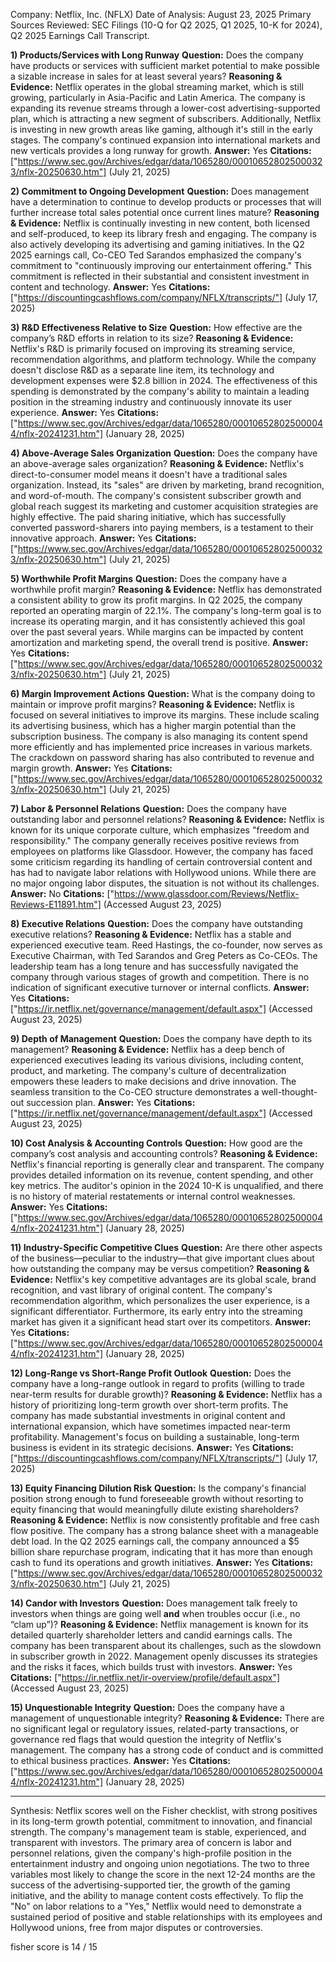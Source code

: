 Company: Netflix, Inc. (NFLX)
Date of Analysis: August 23, 2025
Primary Sources Reviewed: SEC Filings (10-Q for Q2 2025, Q1 2025, 10-K for 2024), Q2 2025 Earnings Call Transcript.

**1) Products/Services with Long Runway**
**Question:** Does the company have products or services with sufficient market potential to make possible a sizable increase in sales for at least several years?
**Reasoning & Evidence:** Netflix operates in the global streaming market, which is still growing, particularly in Asia-Pacific and Latin America. The company is expanding its revenue streams through a lower-cost advertising-supported plan, which is attracting a new segment of subscribers. Additionally, Netflix is investing in new growth areas like gaming, although it's still in the early stages. The company's continued expansion into international markets and new verticals provides a long runway for growth.
**Answer:** Yes
**Citations:** ["https://www.sec.gov/Archives/edgar/data/1065280/000106528025000323/nflx-20250630.htm"] (July 21, 2025)

**2) Commitment to Ongoing Development**
**Question:** Does management have a determination to continue to develop products or processes that will further increase total sales potential once current lines mature?
**Reasoning & Evidence:** Netflix is continually investing in new content, both licensed and self-produced, to keep its library fresh and engaging. The company is also actively developing its advertising and gaming initiatives. In the Q2 2025 earnings call, Co-CEO Ted Sarandos emphasized the company's commitment to "continuously improving our entertainment offering." This commitment is reflected in their substantial and consistent investment in content and technology.
**Answer:** Yes
**Citations:** ["https://discountingcashflows.com/company/NFLX/transcripts/"] (July 17, 2025)

**3) R&D Effectiveness Relative to Size**
**Question:** How effective are the company’s R&D efforts in relation to its size?
**Reasoning & Evidence:** Netflix's R&D is primarily focused on improving its streaming service, recommendation algorithms, and platform technology. While the company doesn't disclose R&D as a separate line item, its technology and development expenses were $2.8 billion in 2024. The effectiveness of this spending is demonstrated by the company's ability to maintain a leading position in the streaming industry and continuously innovate its user experience.
**Answer:** Yes
**Citations:** ["https://www.sec.gov/Archives/edgar/data/1065280/000106528025000044/nflx-20241231.htm"] (January 28, 2025)

**4) Above-Average Sales Organization**
**Question:** Does the company have an above-average sales organization?
**Reasoning & Evidence:** Netflix's direct-to-consumer model means it doesn't have a traditional sales organization. Instead, its "sales" are driven by marketing, brand recognition, and word-of-mouth. The company's consistent subscriber growth and global reach suggest its marketing and customer acquisition strategies are highly effective. The paid sharing initiative, which has successfully converted password-sharers into paying members, is a testament to their innovative approach.
**Answer:** Yes
**Citations:** ["https://www.sec.gov/Archives/edgar/data/1065280/000106528025000323/nflx-20250630.htm"] (July 21, 2025)

**5) Worthwhile Profit Margins**
**Question:** Does the company have a worthwhile profit margin?
**Reasoning & Evidence:** Netflix has demonstrated a consistent ability to grow its profit margins. In Q2 2025, the company reported an operating margin of 22.1%. The company's long-term goal is to increase its operating margin, and it has consistently achieved this goal over the past several years. While margins can be impacted by content amortization and marketing spend, the overall trend is positive.
**Answer:** Yes
**Citations:** ["https://www.sec.gov/Archives/edgar/data/1065280/000106528025000323/nflx-20250630.htm"] (July 21, 2025)

**6) Margin Improvement Actions**
**Question:** What is the company doing to maintain or improve profit margins?
**Reasoning & Evidence:** Netflix is focused on several initiatives to improve its margins. These include scaling its advertising business, which has a higher margin potential than the subscription business. The company is also managing its content spend more efficiently and has implemented price increases in various markets. The crackdown on password sharing has also contributed to revenue and margin growth.
**Answer:** Yes
**Citations:** ["https://www.sec.gov/Archives/edgar/data/1065280/000106528025000323/nflx-20250630.htm"] (July 21, 2025)

**7) Labor & Personnel Relations**
**Question:** Does the company have outstanding labor and personnel relations?
**Reasoning & Evidence:** Netflix is known for its unique corporate culture, which emphasizes "freedom and responsibility." The company generally receives positive reviews from employees on platforms like Glassdoor. However, the company has faced some criticism regarding its handling of certain controversial content and has had to navigate labor relations with Hollywood unions. While there are no major ongoing labor disputes, the situation is not without its challenges.
**Answer:** No
**Citations:** ["https://www.glassdoor.com/Reviews/Netflix-Reviews-E11891.htm"] (Accessed August 23, 2025)

**8) Executive Relations**
**Question:** Does the company have outstanding executive relations?
**Reasoning & Evidence:** Netflix has a stable and experienced executive team. Reed Hastings, the co-founder, now serves as Executive Chairman, with Ted Sarandos and Greg Peters as Co-CEOs. The leadership team has a long tenure and has successfully navigated the company through various stages of growth and competition. There is no indication of significant executive turnover or internal conflicts.
**Answer:** Yes
**Citations:** ["https://ir.netflix.net/governance/management/default.aspx"] (Accessed August 23, 2025)

**9) Depth of Management**
**Question:** Does the company have depth to its management?
**Reasoning & Evidence:** Netflix has a deep bench of experienced executives leading its various divisions, including content, product, and marketing. The company's culture of decentralization empowers these leaders to make decisions and drive innovation. The seamless transition to the Co-CEO structure demonstrates a well-thought-out succession plan.
**Answer:** Yes
**Citations:** ["https://ir.netflix.net/governance/management/default.aspx"] (Accessed August 23, 2025)

**10) Cost Analysis & Accounting Controls**
**Question:** How good are the company’s cost analysis and accounting controls?
**Reasoning & Evidence:** Netflix's financial reporting is generally clear and transparent. The company provides detailed information on its revenue, content spending, and other key metrics. The auditor's opinion in the 2024 10-K is unqualified, and there is no history of material restatements or internal control weaknesses.
**Answer:** Yes
**Citations:** ["https://www.sec.gov/Archives/edgar/data/1065280/000106528025000044/nflx-20241231.htm"] (January 28, 2025)

**11) Industry-Specific Competitive Clues**
**Question:** Are there other aspects of the business—peculiar to the industry—that give important clues about how outstanding the company may be versus competition?
**Reasoning & Evidence:** Netflix's key competitive advantages are its global scale, brand recognition, and vast library of original content. The company's recommendation algorithm, which personalizes the user experience, is a significant differentiator. Furthermore, its early entry into the streaming market has given it a significant head start over its competitors.
**Answer:** Yes
**Citations:** ["https://www.sec.gov/Archives/edgar/data/1065280/000106528025000044/nflx-20241231.htm"] (January 28, 2025)

**12) Long-Range vs Short-Range Profit Outlook**
**Question:** Does the company have a long-range outlook in regard to profits (willing to trade near-term results for durable growth)?
**Reasoning & Evidence:** Netflix has a history of prioritizing long-term growth over short-term profits. The company has made substantial investments in original content and international expansion, which have sometimes impacted near-term profitability. Management's focus on building a sustainable, long-term business is evident in its strategic decisions.
**Answer:** Yes
**Citations:** ["https://discountingcashflows.com/company/NFLX/transcripts/"] (July 17, 2025)

**13) Equity Financing Dilution Risk**
**Question:** Is the company's financial position strong enough to fund foreseeable growth without resorting to equity financing that would meaningfully dilute existing shareholders?
**Reasoning & Evidence:** Netflix is now consistently profitable and free cash flow positive. The company has a strong balance sheet with a manageable debt load. In the Q2 2025 earnings call, the company announced a $5 billion share repurchase program, indicating that it has more than enough cash to fund its operations and growth initiatives.
**Answer:** Yes
**Citations:** ["https://www.sec.gov/Archives/edgar/data/1065280/000106528025000323/nflx-20250630.htm"] (July 21, 2025)

**14) Candor with Investors**
**Question:** Does management talk freely to investors when things are going well **and** when troubles occur (i.e., no “clam up”)?
**Reasoning & Evidence:** Netflix management is known for its detailed quarterly shareholder letters and candid earnings calls. The company has been transparent about its challenges, such as the slowdown in subscriber growth in 2022. Management openly discusses its strategies and the risks it faces, which builds trust with investors.
**Answer:** Yes
**Citations:** ["https://ir.netflix.net/ir-overview/profile/default.aspx"] (Accessed August 23, 2025)

**15) Unquestionable Integrity**
**Question:** Does the company have a management of unquestionable integrity?
**Reasoning & Evidence:** There are no significant legal or regulatory issues, related-party transactions, or governance red flags that would question the integrity of Netflix's management. The company has a strong code of conduct and is committed to ethical business practices.
**Answer:** Yes
**Citations:** ["https://www.sec.gov/Archives/edgar/data/1065280/000106528025000044/nflx-20241231.htm"] (January 28, 2025)

---
Synthesis:
Netflix scores well on the Fisher checklist, with strong positives in its long-term growth potential, commitment to innovation, and financial strength. The company's management team is stable, experienced, and transparent with investors. The primary area of concern is labor and personnel relations, given the company's high-profile position in the entertainment industry and ongoing union negotiations. The two to three variables most likely to change the score in the next 12-24 months are the success of the advertising-supported tier, the growth of the gaming initiative, and the ability to manage content costs effectively. To flip the "No" on labor relations to a "Yes," Netflix would need to demonstrate a sustained period of positive and stable relationships with its employees and Hollywood unions, free from major disputes or controversies.

fisher score is 14 / 15